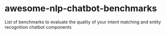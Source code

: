 # awesome-nlp-chatbot-benchmarks
List of benchmarks to evaluate the quality of your intent matching and entity recognition chatbot components
